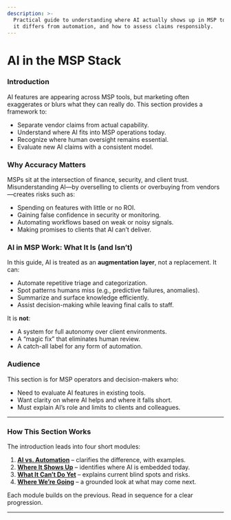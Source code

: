 ```yaml
---
description: >-
  Practical guide to understanding where AI actually shows up in MSP tools, how
  it differs from automation, and how to assess claims responsibly.
---
```


# AI in the MSP Stack

### **Introduction**

AI features are appearing across MSP tools, but marketing often exaggerates or blurs what they can really do. This section provides a framework to:

- Separate vendor claims from actual capability.
- Understand where AI fits into MSP operations today.
- Recognize where human oversight remains essential.
- Evaluate new AI claims with a consistent model.

### **Why Accuracy Matters**

MSPs sit at the intersection of finance, security, and client trust. Misunderstanding AI—by overselling to clients or overbuying from vendors—creates risks such as:

- Spending on features with little or no ROI.
- Gaining false confidence in security or monitoring.
- Automating workflows based on weak or noisy signals.
- Making promises to clients that AI can’t deliver.

### **AI in MSP Work: What It Is (and Isn’t)**

In this guide, AI is treated as an **augmentation layer**, not a replacement. It can:

- Automate repetitive triage and categorization.
- Spot patterns humans miss (e.g., predictive failures, anomalies).
- Summarize and surface knowledge efficiently.
- Assist decision-making while leaving final calls to staff.

It is **not**:

- A system for full autonomy over client environments.
- A “magic fix” that eliminates human review.
- A catch-all label for any form of automation.

### **Audience**

This section is for MSP operators and decision-makers who:

- Need to evaluate AI features in existing tools.
- Want clarity on where AI helps and where it falls short.
- Must explain AI’s role and limits to clients and colleagues.

---

### How This Section Works

The introduction leads into four short modules:

1. [**AI vs. Automation**](ai-vs.-automation.md) – clarifies the difference, with examples.
2. [**Where It Shows Up**](where-it-shows-up.md) – identifies where AI is embedded today.
3. [**What It Can’t Do Yet**](what-it-cant-do-yet.md) – explains current blind spots and risks.
4. [**Where We’re Going**](where-were-going.md) – a grounded look at what may come next.

Each module builds on the previous. Read in sequence for a clear progression.

---
